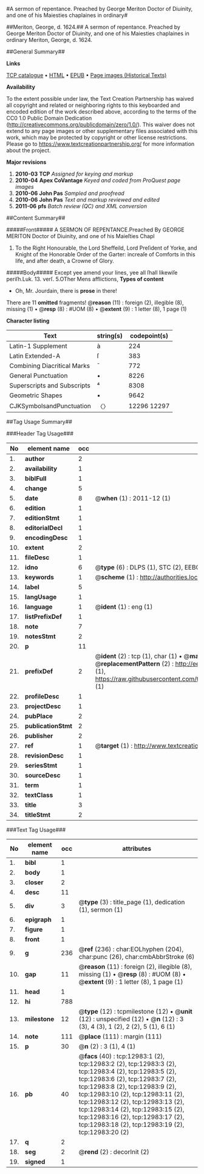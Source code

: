#A sermon of repentance. Preached by George Meriton Doctor of Diuinity, and one of his Maiesties chaplaines in ordinary#

##Meriton, George, d. 1624.##
A sermon of repentance. Preached by George Meriton Doctor of Diuinity, and one of his Maiesties chaplaines in ordinary
Meriton, George, d. 1624.

##General Summary##

**Links**

[TCP catalogue](http://www.ota.ox.ac.uk/tcp/)  • 
[HTML](http://tei.it.ox.ac.uk/tcp/Texts-HTML/free/A07/A07452.html)  • 
[EPUB](http://tei.it.ox.ac.uk/tcp/Texts-EPUB/free/A07/A07452.epub) • 
[Page images (Historical Texts)](https://historicaltexts.jisc.ac.uk/eebo-99847915e)

**Availability**

To the extent possible under law, the Text Creation Partnership has waived all copyright and related or neighboring rights to this keyboarded and encoded edition of the work described above, according to the terms of the CC0 1.0 Public Domain Dedication (http://creativecommons.org/publicdomain/zero/1.0/). This waiver does not extend to any page images or other supplementary files associated with this work, which may be protected by copyright or other license restrictions. Please go to https://www.textcreationpartnership.org/ for more information about the project.

**Major revisions**

1. __2010-03__ __TCP__ *Assigned for keying and markup*
1. __2010-04__ __Apex CoVantage__ *Keyed and coded from ProQuest page images*
1. __2010-06__ __John Pas__ *Sampled and proofread*
1. __2010-06__ __John Pas__ *Text and markup reviewed and edited*
1. __2011-06__ __pfs__ *Batch review (QC) and XML conversion*

##Content Summary##

#####Front#####
A SERMON OF REPENTANCE.Preached By GEORGE MERITON Doctor of Diuinity, and one of his Maieſties Chapl
1. To the Right Honourable, the Lord Sheffeild, Lord Preſident of Yorke, and Knight of the Honorable Order of the Garter: increaſe of Comforts in this life, and after death, a Crowne of Glory.

#####Body#####
Except yee amend your lines, yee all ſhall likewiſe periſh.Luk. 13. verſ. 5.OTher Mens afflictions, 
**Types of content**

  * Oh, Mr. Jourdain, there is **prose** in there!

There are 11 **omitted** fragments! 
 @__reason__ (11) : foreign (2), illegible (8), missing (1)  •  @__resp__ (8) : #UOM (8)  •  @__extent__ (9) : 1 letter (8), 1 page (1)

**Character listing**


|Text|string(s)|codepoint(s)|
|---|---|---|
|Latin-1 Supplement|à|224|
|Latin Extended-A|ſ|383|
|Combining             Diacritical Marks|̄|772|
|General Punctuation|•|8226|
|Superscripts             and Subscripts|⁴|8308|
|Geometric Shapes|▪|9642|
|CJKSymbolsandPunctuation|〈〉|12296 12297|

##Tag Usage Summary##

###Header Tag Usage###

|No|element name|occ|attributes|
|---|---|---|---|
|1.|__author__|2||
|2.|__availability__|1||
|3.|__biblFull__|1||
|4.|__change__|5||
|5.|__date__|8| @__when__ (1) : 2011-12 (1)|
|6.|__edition__|1||
|7.|__editionStmt__|1||
|8.|__editorialDecl__|1||
|9.|__encodingDesc__|1||
|10.|__extent__|2||
|11.|__fileDesc__|1||
|12.|__idno__|6| @__type__ (6) : DLPS (1), STC (2), EEBO-CITATION (1), PROQUEST (1), VID (1)|
|13.|__keywords__|1| @__scheme__ (1) : http://authorities.loc.gov/ (1)|
|14.|__label__|5||
|15.|__langUsage__|1||
|16.|__language__|1| @__ident__ (1) : eng (1)|
|17.|__listPrefixDef__|1||
|18.|__note__|7||
|19.|__notesStmt__|2||
|20.|__p__|11||
|21.|__prefixDef__|2| @__ident__ (2) : tcp (1), char (1)  •  @__matchPattern__ (2) : ([0-9\-]+):([0-9IVX]+) (1), (.+) (1)  •  @__replacementPattern__ (2) : http://eebo.chadwyck.com/downloadtiff?vid=$1&page=$2 (1), https://raw.githubusercontent.com/textcreationpartnership/Texts/master/tcpchars.xml#$1 (1)|
|22.|__profileDesc__|1||
|23.|__projectDesc__|1||
|24.|__pubPlace__|2||
|25.|__publicationStmt__|2||
|26.|__publisher__|2||
|27.|__ref__|1| @__target__ (1) : http://www.textcreationpartnership.org/docs/. (1)|
|28.|__revisionDesc__|1||
|29.|__seriesStmt__|1||
|30.|__sourceDesc__|1||
|31.|__term__|1||
|32.|__textClass__|1||
|33.|__title__|3||
|34.|__titleStmt__|2||


###Text Tag Usage###

|No|element name|occ|attributes|
|---|---|---|---|
|1.|__bibl__|1||
|2.|__body__|1||
|3.|__closer__|2||
|4.|__desc__|11||
|5.|__div__|3| @__type__ (3) : title_page (1), dedication (1), sermon (1)|
|6.|__epigraph__|1||
|7.|__figure__|1||
|8.|__front__|1||
|9.|__g__|236| @__ref__ (236) : char:EOLhyphen (204), char:punc (26), char:cmbAbbrStroke (6)|
|10.|__gap__|11| @__reason__ (11) : foreign (2), illegible (8), missing (1)  •  @__resp__ (8) : #UOM (8)  •  @__extent__ (9) : 1 letter (8), 1 page (1)|
|11.|__head__|1||
|12.|__hi__|788||
|13.|__milestone__|12| @__type__ (12) : tcpmilestone (12)  •  @__unit__ (12) : unspecified (12)  •  @__n__ (12) : 3 (3), 4 (3), 1 (2), 2 (2), 5 (1), 6 (1)|
|14.|__note__|111| @__place__ (111) : margin (111)|
|15.|__p__|30| @__n__ (2) : 3 (1), 4 (1)|
|16.|__pb__|40| @__facs__ (40) : tcp:12983:1 (2), tcp:12983:2 (2), tcp:12983:3 (2), tcp:12983:4 (2), tcp:12983:5 (2), tcp:12983:6 (2), tcp:12983:7 (2), tcp:12983:8 (2), tcp:12983:9 (2), tcp:12983:10 (2), tcp:12983:11 (2), tcp:12983:12 (2), tcp:12983:13 (2), tcp:12983:14 (2), tcp:12983:15 (2), tcp:12983:16 (2), tcp:12983:17 (2), tcp:12983:18 (2), tcp:12983:19 (2), tcp:12983:20 (2)|
|17.|__q__|2||
|18.|__seg__|2| @__rend__ (2) : decorInit (2)|
|19.|__signed__|1||
